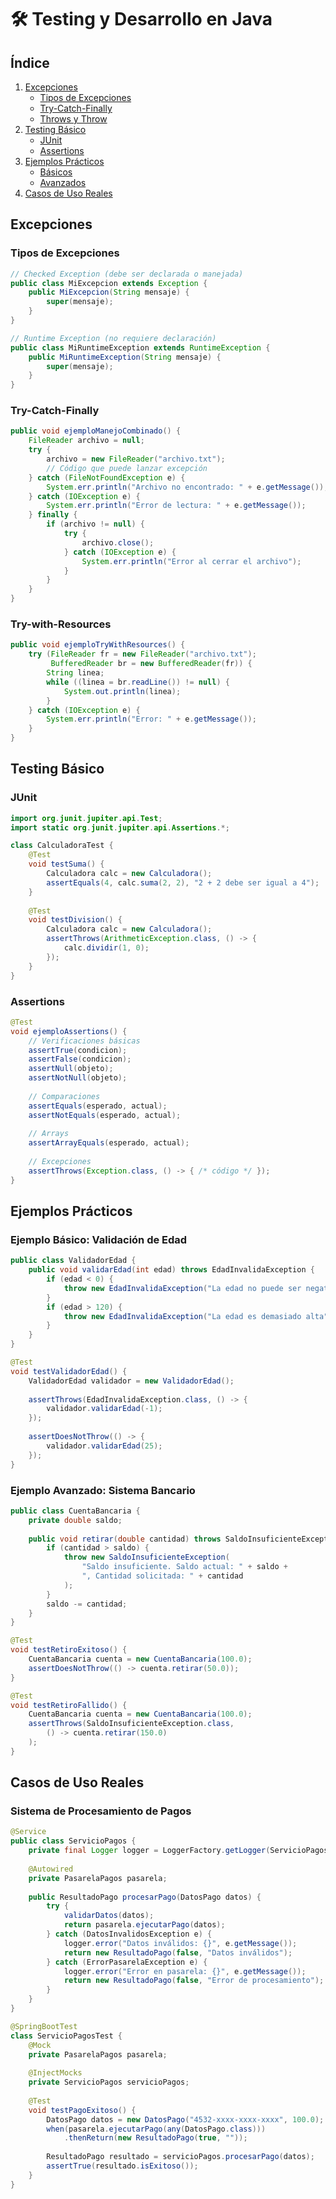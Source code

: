 # 🛠 Testing y Desarrollo en Java

## Índice
1. [Excepciones](#excepciones)
   - [Tipos de Excepciones](#tipos-de-excepciones)
   - [Try-Catch-Finally](#try-catch-finally)
   - [Throws y Throw](#throws-y-throw)
2. [Testing Básico](#testing-básico)
   - [JUnit](#junit)
   - [Assertions](#assertions)
3. [Ejemplos Prácticos](#ejemplos-prácticos)
   - [Básicos](#ejemplos-básicos)
   - [Avanzados](#ejemplos-avanzados)
4. [Casos de Uso Reales](#casos-de-uso-reales)

## Excepciones

### Tipos de Excepciones
```java
// Checked Exception (debe ser declarada o manejada)
public class MiExcepcion extends Exception {
    public MiExcepcion(String mensaje) {
        super(mensaje);
    }
}

// Runtime Exception (no requiere declaración)
public class MiRuntimeException extends RuntimeException {
    public MiRuntimeException(String mensaje) {
        super(mensaje);
    }
}
```

### Try-Catch-Finally
```java
public void ejemploManejoCombinado() {
    FileReader archivo = null;
    try {
        archivo = new FileReader("archivo.txt");
        // Código que puede lanzar excepción
    } catch (FileNotFoundException e) {
        System.err.println("Archivo no encontrado: " + e.getMessage());
    } catch (IOException e) {
        System.err.println("Error de lectura: " + e.getMessage());
    } finally {
        if (archivo != null) {
            try {
                archivo.close();
            } catch (IOException e) {
                System.err.println("Error al cerrar el archivo");
            }
        }
    }
}
```

### Try-with-Resources
```java
public void ejemploTryWithResources() {
    try (FileReader fr = new FileReader("archivo.txt");
         BufferedReader br = new BufferedReader(fr)) {
        String linea;
        while ((linea = br.readLine()) != null) {
            System.out.println(linea);
        }
    } catch (IOException e) {
        System.err.println("Error: " + e.getMessage());
    }
}
```

## Testing Básico

### JUnit
```java
import org.junit.jupiter.api.Test;
import static org.junit.jupiter.api.Assertions.*;

class CalculadoraTest {
    @Test
    void testSuma() {
        Calculadora calc = new Calculadora();
        assertEquals(4, calc.suma(2, 2), "2 + 2 debe ser igual a 4");
    }
    
    @Test
    void testDivision() {
        Calculadora calc = new Calculadora();
        assertThrows(ArithmeticException.class, () -> {
            calc.dividir(1, 0);
        });
    }
}
```

### Assertions
```java
@Test
void ejemploAssertions() {
    // Verificaciones básicas
    assertTrue(condicion);
    assertFalse(condicion);
    assertNull(objeto);
    assertNotNull(objeto);
    
    // Comparaciones
    assertEquals(esperado, actual);
    assertNotEquals(esperado, actual);
    
    // Arrays
    assertArrayEquals(esperado, actual);
    
    // Excepciones
    assertThrows(Exception.class, () -> { /* código */ });
}
```

## Ejemplos Prácticos

### Ejemplo Básico: Validación de Edad
```java
public class ValidadorEdad {
    public void validarEdad(int edad) throws EdadInvalidaException {
        if (edad < 0) {
            throw new EdadInvalidaException("La edad no puede ser negativa");
        }
        if (edad > 120) {
            throw new EdadInvalidaException("La edad es demasiado alta");
        }
    }
}

@Test
void testValidadorEdad() {
    ValidadorEdad validador = new ValidadorEdad();
    
    assertThrows(EdadInvalidaException.class, () -> {
        validador.validarEdad(-1);
    });
    
    assertDoesNotThrow(() -> {
        validador.validarEdad(25);
    });
}
```

### Ejemplo Avanzado: Sistema Bancario
```java
public class CuentaBancaria {
    private double saldo;
    
    public void retirar(double cantidad) throws SaldoInsuficienteException {
        if (cantidad > saldo) {
            throw new SaldoInsuficienteException(
                "Saldo insuficiente. Saldo actual: " + saldo + 
                ", Cantidad solicitada: " + cantidad
            );
        }
        saldo -= cantidad;
    }
}

@Test
void testRetiroExitoso() {
    CuentaBancaria cuenta = new CuentaBancaria(100.0);
    assertDoesNotThrow(() -> cuenta.retirar(50.0));
}

@Test
void testRetiroFallido() {
    CuentaBancaria cuenta = new CuentaBancaria(100.0);
    assertThrows(SaldoInsuficienteException.class, 
        () -> cuenta.retirar(150.0)
    );
}
```

## Casos de Uso Reales

### Sistema de Procesamiento de Pagos
```java
@Service
public class ServicioPagos {
    private final Logger logger = LoggerFactory.getLogger(ServicioPagos.class);
    
    @Autowired
    private PasarelaPagos pasarela;
    
    public ResultadoPago procesarPago(DatosPago datos) {
        try {
            validarDatos(datos);
            return pasarela.ejecutarPago(datos);
        } catch (DatosInvalidosException e) {
            logger.error("Datos inválidos: {}", e.getMessage());
            return new ResultadoPago(false, "Datos inválidos");
        } catch (ErrorPasarelaException e) {
            logger.error("Error en pasarela: {}", e.getMessage());
            return new ResultadoPago(false, "Error de procesamiento");
        }
    }
}

@SpringBootTest
class ServicioPagosTest {
    @Mock
    private PasarelaPagos pasarela;
    
    @InjectMocks
    private ServicioPagos servicioPagos;
    
    @Test
    void testPagoExitoso() {
        DatosPago datos = new DatosPago("4532-xxxx-xxxx-xxxx", 100.0);
        when(pasarela.ejecutarPago(any(DatosPago.class)))
            .thenReturn(new ResultadoPago(true, ""));
            
        ResultadoPago resultado = servicioPagos.procesarPago(datos);
        assertTrue(resultado.isExitoso());
    }
}
```